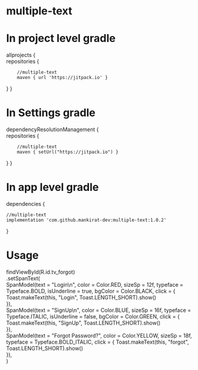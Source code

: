 # multiple-text

# In project level gradle

allprojects {<br />
    repositories {
    
        //multiple-text
        maven { url 'https://jitpack.io' }
        
   }
}


# In Settings gradle

dependencyResolutionManagement {<br />
    repositories {
    
        //multiple-text
        maven { setUrl("https://jitpack.io") }
        
   }
}


# In app level gradle

dependencies {

    //multiple-text
    implementation 'com.github.mankirat-dev:multiple-text:1.0.2'
}


# Usage


findViewById<TextView>(R.id.tv_forgot)<br />
    .setSpanText(<br />
            SpanModel(text = "Login\n", color = Color.RED, sizeSp = 12f, typeface = Typeface.BOLD, isUnderline = true, bgColor = Color.BLACK, click = {<br />
                Toast.makeText(this, "Login", Toast.LENGTH_SHORT).show()<br />
            }),<br />
            SpanModel(text = "SignUp\n", color = Color.BLUE, sizeSp = 16f, typeface = Typeface.ITALIC, isUnderline = false, bgColor = Color.GREEN, click = {
                Toast.makeText(this, "SignUp", Toast.LENGTH_SHORT).show()<br />
            }),<br />
            SpanModel(text = "Forgot Password?", color = Color.YELLOW, sizeSp = 18f, typeface = Typeface.BOLD_ITALIC, click = {
                Toast.makeText(this, "forgot", Toast.LENGTH_SHORT).show()<br />
            }),<br />
    )
